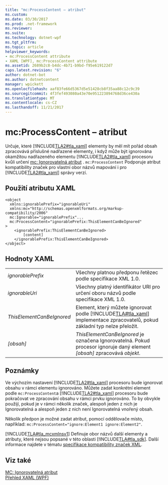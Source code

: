 ```yaml
---
title: "mc:ProcessContent – atribut"
ms.custom: 
ms.date: 03/30/2017
ms.prod: .net-framework
ms.reviewer: 
ms.suite: 
ms.technology: dotnet-wpf
ms.tgt_pltfrm: 
ms.topic: article
helpviewer_keywords:
- mc:ProcessContent attribute
- XAML [WPF], mc:ProcessContent attribute
ms.assetid: 2689b2c8-b4dc-4b71-b9bd-f95e619122d7
caps.latest.revision: "6"
author: dotnet-bot
ms.author: dotnetcontent
manager: wpickett
ms.openlocfilehash: aaf83fe66d5367d5e51428cb8f35aa88c12c9c39
ms.sourcegitcommit: 4f3fef493080a43e70e951223894768d36ce430a
ms.translationtype: MT
ms.contentlocale: cs-CZ
ms.lasthandoff: 11/21/2017
---
```

# <a name="mcprocesscontent-attribute"></a>mc:ProcessContent – atribut
Určuje, které [!INCLUDE[TLA2#tla_xaml](../../../../includes/tla2sharptla-xaml-md.md)] elementy by měl mít pořád obsah zpracovává příslušné nadřazené elementy, i když může být ignorována okamžitou nadřazeného elementu [!INCLUDE[TLA2#tla_xaml](../../../../includes/tla2sharptla-xaml-md.md)] procesoru kvůli určení [mc: Ignorovatelná atribut](../../../../docs/framework/wpf/advanced/mc-ignorable-attribute.md) . `mc:ProcessContent` Podporuje atribut kompatibility značek pro vlastní obor názvů mapování i pro [!INCLUDE[TLA2#tla_xaml](../../../../includes/tla2sharptla-xaml-md.md)] správy verzí.  
  
## <a name="xaml-attribute-usage"></a>Použití atributu XAML  
  
```  
<object  
  xmlns:ignorablePrefix="ignorableUri"  
  xmlns:mc="http://schemas.openxmlformats.org/markup-compatibility/2006"  
  mc:Ignorable="ignorablePrefix"...  
  mc:ProcessContent="ignorablePrefix:ThisElementCanBeIgnored"  
>  
    <ignorablePrefix:ThisElementCanBeIgnored>  
        [content]  
    </ignorablePrefix:ThisElementCanBeIgnored>  
</object>  
```  
  
## <a name="xaml-values"></a>Hodnoty XAML  
  
|||  
|-|-|  
|*ignorablePrefix*|Všechny platnou předponu řetězec podle specifikace XML 1.0.|  
|*ignorableUri*|Všechny platný identifikátor URI pro určení oboru názvů podle specifikace XML 1.0.|  
|*ThisElementCanBeIgnored*|Element, který můžete ignorovat podle [!INCLUDE[TLA#tla_xaml](../../../../includes/tlasharptla-xaml-md.md)] implementace zpracovatelů, pokud základní typ nelze přeložit.|  
|*[obsah]*|*ThisElementCanBeIgnored* je označena Ignorovatelná. Pokud procesor ignoruje daný element *[obsah]* zpracovává *objekt*.|  
  
## <a name="remarks"></a>Poznámky  
 Ve výchozím nastavení [!INCLUDE[TLA2#tla_xaml](../../../../includes/tla2sharptla-xaml-md.md)] procesoru bude ignorovat obsahu v rámci elementu ignorováno. Můžete zadat konkrétní element podle `mc:ProcessContent`a [!INCLUDE[TLA2#tla_xaml](../../../../includes/tla2sharptla-xaml-md.md)] procesoru bude pokračovat ve zpracování obsahu v rámci prvku ignorováno. To by obvykle použijí, pokud je v rámci několik značek, alespoň jeden z nich je Ignorovatelná a alespoň jeden z nich není Ignorovatelná vnořený obsah.  
  
 Několik předpon je možné zadat atribut, pomocí oddělovače místo, například: `mc:ProcessContent="ignore:Element1 ignore:Element2"`.  
  
 [!INCLUDE[TLA#tla_mcxmlnsv1](../../../../includes/tlasharptla-mcxmlnsv1-md.md)] Definuje obor názvů další elementy a atributy, které nejsou popsané v této oblasti [!INCLUDE[TLA#tla_sdk](../../../../includes/tlasharptla-sdk-md.md)]. Další informace najdete v tématu [specifikace kompatibility značek XML](http://go.microsoft.com/fwlink/?LinkId=73824).  
  
## <a name="see-also"></a>Viz také  
 [MC: Ignorovatelná atribut](../../../../docs/framework/wpf/advanced/mc-ignorable-attribute.md)  
 [Přehled XAML (WPF)](../../../../docs/framework/wpf/advanced/xaml-overview-wpf.md)
